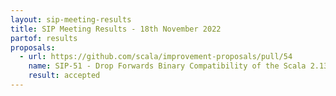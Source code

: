 ```yaml
---
layout: sip-meeting-results
title: SIP Meeting Results - 18th November 2022
partof: results
proposals:
  - url: https://github.com/scala/improvement-proposals/pull/54
    name: SIP-51 - Drop Forwards Binary Compatibility of the Scala 2.13 Standard Library
    result: accepted
---
```

